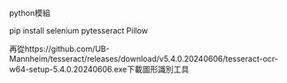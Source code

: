 
python模組

pip install selenium pytesseract Pillow

再從https://github.com/UB-Mannheim/tesseract/releases/download/v5.4.0.20240606/tesseract-ocr-w64-setup-5.4.0.20240606.exe下載圖形識別工具
